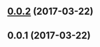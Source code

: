 <a name="0.0.2"></a>
## [0.0.2](https://github.com/neptunjs/react-parcoords/compare/v0.0.1...v0.0.2) (2017-03-22)



<a name="0.0.1"></a>
## 0.0.1 (2017-03-22)



